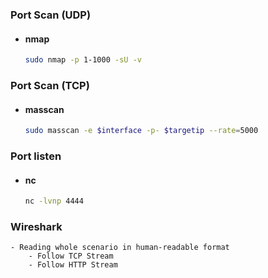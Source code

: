 ### Port Scan (UDP)
- #### nmap
    ```bash
    sudo nmap -p 1-1000 -sU -v 
    ```

### Port Scan (TCP)
- #### masscan
    ```bash
    sudo masscan -e $interface -p- $targetip --rate=5000
    ```
### Port listen
- #### nc
    ```bash
    nc -lvnp 4444
    ```

### Wireshark
    - Reading whole scenario in human-readable format
        - Follow TCP Stream
        - Follow HTTP Stream